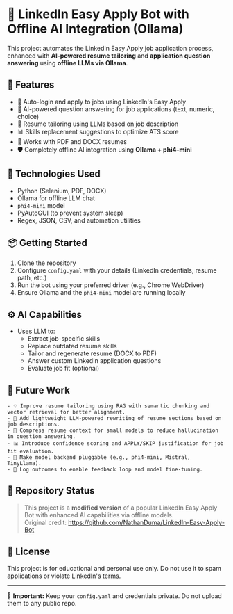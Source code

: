 # 🧠 LinkedIn Easy Apply Bot with Offline AI Integration (Ollama)

This project automates the LinkedIn Easy Apply job application process, enhanced with **AI-powered resume tailoring** and **application question answering** using **offline LLMs via Ollama**.

## 🚀 Features

- 🔁 Auto-login and apply to jobs using LinkedIn's Easy Apply
- 🧠 AI-powered question answering for job applications (text, numeric, choice)
- 📄 Resume tailoring using LLMs based on job description
- 📊 Skills replacement suggestions to optimize ATS score
- 🧾 Works with PDF and DOCX resumes
- 🛡️ Completely offline AI integration using **Ollama + phi4-mini**

## 🧩 Technologies Used

- Python (Selenium, PDF, DOCX)
- Ollama for offline LLM chat
- `phi4-mini` model
- PyAutoGUI (to prevent system sleep)
- Regex, JSON, CSV, and automation utilities

## 📦 Getting Started

1. Clone the repository
2. Configure `config.yaml` with your details (LinkedIn credentials, resume path, etc.)
3. Run the bot using your preferred driver (e.g., Chrome WebDriver)
4. Ensure Ollama and the `phi4-mini` model are running locally

## ⚙️ AI Capabilities

- Uses LLM to:
  - Extract job-specific skills
  - Replace outdated resume skills
  - Tailor and regenerate resume (DOCX to PDF)
  - Answer custom LinkedIn application questions
  - Evaluate job fit (optional)
 
## 🔮 Future Work
	- 💡 Improve resume tailoring using RAG with semantic chunking and vector retrieval for better alignment.
	- 🧠 Add lightweight LLM-powered rewriting of resume sections based on job descriptions.
	- 💬 Compress resume context for small models to reduce hallucination in question answering.
	- 📊 Introduce confidence scoring and APPLY/SKIP justification for job fit evaluation.
	- 🔄 Make model backend pluggable (e.g., phi4-mini, Mistral, TinyLlama).
	- 🧪 Log outcomes to enable feedback loop and model fine-tuning.

## 📁 Repository Status

> This project is a **modified version** of a popular LinkedIn Easy Apply Bot with enhanced AI capabilities via offline models.  
Original credit: https://github.com/NathanDuma/LinkedIn-Easy-Apply-Bot

## 📜 License

This project is for educational and personal use only. Do not use it to spam applications or violate LinkedIn's terms.

---

🔐 **Important:** Keep your `config.yaml` and credentials private. Do not upload them to any public repo.
